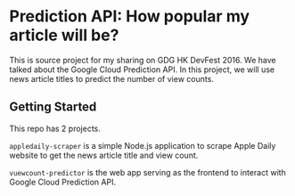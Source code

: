 # Prediction API: How popular my article will be?

This is source project for my sharing on GDG HK DevFest 2016. We have talked about the Google Cloud Prediction API. In this project, we will use news article titles to predict the number of view counts.

## Getting Started

This repo has 2 projects. 

`appledaily-scraper` is a simple Node.js application to scrape Apple Daily website to get the news article title and view count. 

`vuewcount-predictor` is the web app serving as the frontend to interact with Google Cloud Prediction API.

